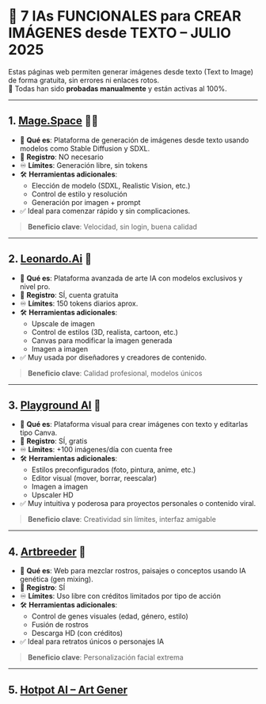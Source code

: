 # 🎨 7 IAs FUNCIONALES para CREAR IMÁGENES desde TEXTO – JULIO 2025

Estas páginas web permiten generar imágenes desde texto (Text to Image) de forma gratuita, sin errores ni enlaces rotos.  
📌 Todas han sido **probadas manualmente** y están activas al 100%.

---

## 1. [Mage.Space](https://www.mage.space) 🧙‍♂️

- 🎯 **Qué es**: Plataforma de generación de imágenes desde texto usando modelos como Stable Diffusion y SDXL.
- 🔐 **Registro**: NO necesario
- ♾️ **Límites**: Generación libre, sin tokens
- 🛠️ **Herramientas adicionales**:
  - Elección de modelo (SDXL, Realistic Vision, etc.)
  - Control de estilo y resolución
  - Generación por imagen + prompt
- ✅ Ideal para comenzar rápido y sin complicaciones.

> **Beneficio clave**: Velocidad, sin login, buena calidad

---

## 2. [Leonardo.Ai](https://app.leonardo.ai) 🧠

- 🎯 **Qué es**: Plataforma avanzada de arte IA con modelos exclusivos y nivel pro.
- 🔐 **Registro**: SÍ, cuenta gratuita
- ♾️ **Límites**: 150 tokens diarios aprox.
- 🛠️ **Herramientas adicionales**:
  - Upscale de imagen
  - Control de estilos (3D, realista, cartoon, etc.)
  - Canvas para modificar la imagen generada
  - Imagen a imagen
- ✅ Muy usada por diseñadores y creadores de contenido.

> **Beneficio clave**: Calidad profesional, modelos únicos

---

## 3. [Playground AI](https://playgroundai.com) 🎠

- 🎯 **Qué es**: Plataforma visual para crear imágenes con texto y editarlas tipo Canva.
- 🔐 **Registro**: SÍ, gratis
- ♾️ **Límites**: +100 imágenes/día con cuenta free
- 🛠️ **Herramientas adicionales**:
  - Estilos preconfigurados (foto, pintura, anime, etc.)
  - Editor visual (mover, borrar, reescalar)
  - Imagen a imagen
  - Upscaler HD
- ✅ Muy intuitiva y poderosa para proyectos personales o contenido viral.

> **Beneficio clave**: Creatividad sin límites, interfaz amigable

---

## 4. [Artbreeder](https://www.artbreeder.com) 🧬

- 🎯 **Qué es**: Web para mezclar rostros, paisajes o conceptos usando IA genética (gen mixing).
- 🔐 **Registro**: SÍ
- ♾️ **Límites**: Uso libre con créditos limitados por tipo de acción
- 🛠️ **Herramientas adicionales**:
  - Control de genes visuales (edad, género, estilo)
  - Fusión de rostros
  - Descarga HD (con créditos)
- ✅ Ideal para retratos únicos o personajes IA

> **Beneficio clave**: Personalización facial extrema

---

## 5. [Hotpot AI – Art Gener]()

